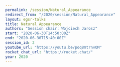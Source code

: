 ```yaml
---
permalink: /session/Natural_Appearance
redirect_from: "/2020/session/Natural_Appearance"
layout: egsr-talks
title: Natural Appearance
authors: "Session chair: Wojciech Jarosz"
start: "2020-06-30T14:50:00Z"
end: "2020-06-30T15:40:00Z"
session_id: 2
youtube_url: "https://youtu.be/poq8mtrnvOM"
rocket_chat_url: "https://rocket.chat/"
year: 2020
---
```

